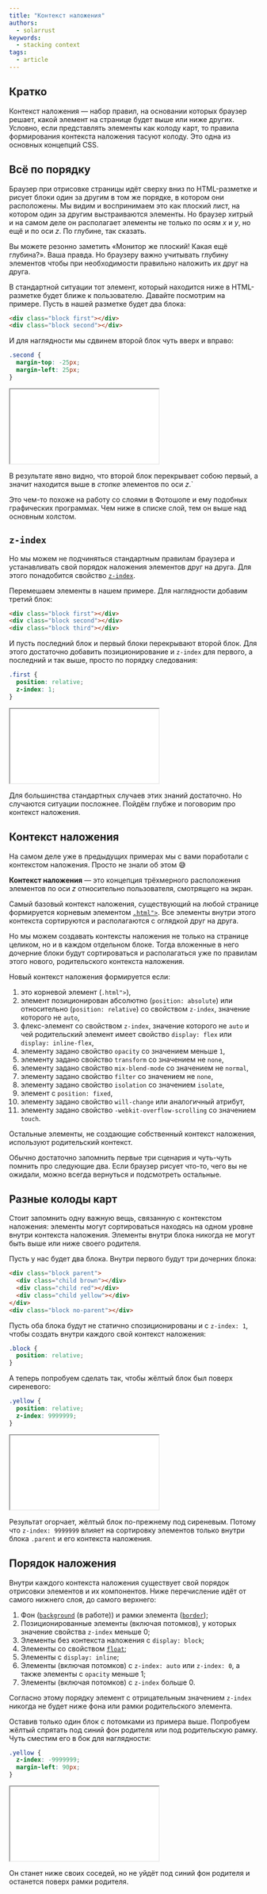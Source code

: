 ```yaml
---
title: "Контекст наложения"
authors:
  - solarrust
keywords:
  - stacking context
tags:
  - article
---
```


## Кратко

Контекст наложения — набор правил, на основании которых браузер решает, какой элемент на странице будет выше или ниже других. Условно, если представлять элементы как колоду карт, то правила формирования контекста наложения тасуют колоду. Это одна из основных концепций CSS.

## Всё по порядку

Браузер при отрисовке страницы идёт сверху вниз по HTML-разметке и рисует блоки один за другим в том же порядке, в котором они расположены. Мы видим и воспринимаем это как плоский лист, на котором один за другим выстраиваются элементы. Но браузер хитрый и на самом деле он располагает элементы не только по осям _x_ и _y_, но ещё и по оси _z_. По глубине, так сказать.

Вы можете резонно заметить «Монитор же плоский! Какая ещё глубина?». Ваша правда. Но браузеру важно учитывать глубину элементов чтобы при необходимости правильно наложить их друг на друга.

В стандартной ситуации тот элемент, который находится ниже в HTML-разметке будет ближе к пользователю. Давайте посмотрим на примере. Пусть в нашей разметке будет два блока:

```html
<div class="block first"></div>
<div class="block second"></div>
```

И для наглядности мы сдвинем второй блок чуть вверх и вправо:

```css
.second {
  margin-top: -25px;
  margin-left: 25px;
}
```

<iframe title="Стандартное поведение блоков — Контекст наложения — Дока" src="demos/default/"></iframe>

В результате явно видно, что второй блок перекрывает собою первый, а значит находится выше в _стопке_ элементов по оси _z_.`

Это чем-то похоже на работу со слоями в Фотошопе и ему подобных графических программах. Чем ниже в списке слой, тем он выше над основным холстом.

## `z-index`

Но мы можем не подчиняться стандартным правилам браузера и устанавливать свой порядок наложения элементов друг на друга. Для этого понадобится свойство [`z-index`](/css/z-index).

Перемешаем элементы в нашем примере. Для наглядности добавим третий блок:

```html
<div class="block first"></div>
<div class="block second"></div>
<div class="block third"></div>
```

И пусть последний блок и первый блоки перекрывают второй блок. Для этого достаточно добавить позиционирование и `z-index` для первого, а последний и так выше, просто по порядку следования:

```css
.first {
  position: relative;
  z-index: 1;
}
```

<iframe title="Меняем порядок блоков при помощи z-index — Контекст наложения — Дока" src="demos/z-index/"></iframe>

Для большинства стандартных случаев этих знаний достаточно. Но случаются ситуации посложнее. Пойдём глубже и поговорим про контекст наложения.

## Контекст наложения

На самом деле уже в предыдущих примерах мы с вами поработали с контекстом наложения. Просто не знали об этом 😅

**Контекст наложения** — это концепция трёхмерного расположения элементов по оси _z_ относительно пользователя, смотрящего на экран.

Самый базовый контекст наложения, существующий на любой странице формируется корневым элементом [`.html">`](/html/html). Все элементы внутри этого контекста сортируются и располагаются с оглядкой друг на друга.

Но мы можем создавать контексты наложения не только на странице целиком, но и в каждом отдельном блоке. Тогда вложенные в него дочерние блоки будут сортироваться и располагаться уже по правилам этого нового, родительского контекста наложения.

Новый контекст наложения формируется если:

1. это корневой элемент (`.html">`),
2. элемент позиционирован абсолютно (`position: absolute`) или относительно (`position: relative`) со свойством `z-index`, значение которого не `auto`,
3. флекс-элемент со свойством `z-index`, значение которого не `auto` и чей родительский элемент имеет свойство `display: flex` или `display: inline-flex`,
4. элементу задано свойство `opacity` со значением меньше `1`,
5. элементу задано свойство `transform` со значением не `none`,
6. элементу задано свойство `mix-blend-mode` со значением не `normal`,
7. элементу задано свойство `filter` со значением не `none`,
8. элементу задано свойство `isolation` со значением `isolate`,
9. элемент с `position: fixed`,
10. элементу задано свойство `will-change` или аналогичный атрибут,
11. элементу задано свойство `-webkit-overflow-scrolling` со значением `touch`.

Остальные элементы, не создающие собственный контекст наложения, используют родительский контекст.

Обычно достаточно запомнить первые три сценария и чуть-чуть помнить про следующие два. Если браузер рисует что-то, чего вы не ожидали, можно всегда вернуться и подсмотреть остальные.

## Разные колоды карт

Стоит запомнить одну важную вещь, связанную с контекстом наложения: элементы могут сортироваться находясь на одном уровне внутри контекста наложения. Элементы внутри блока никогда не могут быть выше или ниже своего родителя.

Пусть у нас будет два блока. Внутри первого будут три дочерних блока:

```html
<div class="block parent">
  <div class="child brown"></div>
  <div class="child red"></div>
  <div class="child yellow"></div>
</div>
<div class="block no-parent"></div>
```

Пусть оба блока будут не статично спозиционированы и с `z-index: 1`, чтобы создать внутри каждого свой контекст наложения:

```css
.block {
  position: relative;
}
```

А теперь попробуем сделать так, чтобы жёлтый блок был поверх сиреневого:

```css
.yellow {
  position: relative;
  z-index: 9999999;
}
```

<iframe title="Жёлтый блок остаётся под сиреневым — Контекст наложения — Дока" src="demos/parent/"></iframe>

Результат огорчает, жёлтый блок по-прежнему под сиреневым. Потому что `z-index: 9999999` влияет на сортировку элементов только внутри блока `.parent` и его контекста наложения.

## Порядок наложения

Внутри каждого контекста наложения существует свой порядок отрисовки элементов и их компонентов. Ниже перечисление идёт от самого нижнего слоя, до самого верхнего:

1. Фон ([`background`](/css/background) (в работе)) и рамки элемента ([`border`](/css/border));
2. Позиционированные элементы (включая потомков), у которых значение свойства `z-index` меньше 0;
3. Элементы без контекста наложения с `display: block`;
4. Элементы со свойством [`float`](/css/float);
5. Элементы с `display: inline`;
6. Элементы (включая потомков) с `z-index: auto` или `z-index: 0`, а также элементы с `opacity` меньше 1;
7. Элементы (включая потомков) с `z-index` больше 0.

Согласно этому порядку элемент с отрицательным значением `z-index` никогда не будет ниже фона или рамки родительского элемента.

Оставив только один блок с потомками из примера выше. Попробуем жёлтый спрятать под синий фон родителя или под родительскую рамку. Чуть сместим его в бок для наглядности:

```css
.yellow {
  z-index: -9999999;
  margin-left: 90px;
}
```

<iframe title="Жёлтый блок остаётся поверх фона и рамки родителя — Контекст наложения — Дока" src="demos/under-bkg/"></iframe>

Он станет ниже своих соседей, но не уйдёт под синий фон родителя и останется поверх рамки родителя.
